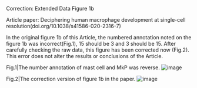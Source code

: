
Correction: Extended Data Figure 1b

Article paper: Deciphering human macrophage development at single-cell resolution(doi.org/10.1038/s41586-020-2316-7)

In the original figure 1b of this Article, the numbered annotation noted on the figure 1b was incorrect(Fig.1), 15 should be 3 and 3 should be 15.
After carefully checking the raw data, this figure has been corrected now (Fig.2). This error does not alter the results or conclusions of the Article.

Fig.1|The number annotation of mast cell and MkP was reverse.
![image](http://github.com/Liu-Lan-lab/Correction-Bian-et-al-Nature-2020/master/wrong_image.png)

Fig.2|The correction version of figure 1b in the paper.
![image](http://github.com/Liu-Lan-lab/Correction-Bian-et-al-Nature-2020/master/right_image.png)
